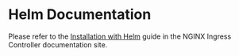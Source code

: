 # Helm Documentation

Please refer to the
[Installation with Helm](https://docs.nginx.com/nginx-ingress-controller/installation/installing-nic/installation-with-helm/)
guide in the NGINX Ingress Controller documentation site.
